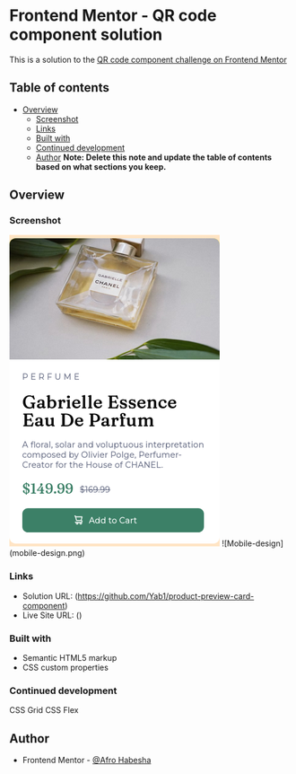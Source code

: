 # Frontend Mentor - QR code component solution

This is a solution to the [QR code component challenge on Frontend Mentor](https://www.frontendmentor.io/challenges/qr-code-component-iux_sIO_H)

## Table of contents

- [Overview](#overview)
  - [Screenshot](#screenshot)
  - [Links](#links)
  - [Built with](#built-with)
  - [Continued development](#continued-development)
  - [Author](#author)
    **Note: Delete this note and update the table of contents based on what sections you keep.**

## Overview

### Screenshot

![Desktop-design](desktop-design.png)
![Mobile-design] (mobile-design.png)

### Links

- Solution URL: (https://github.com/Yab1/product-preview-card-component)
- Live Site URL: ()

### Built with

- Semantic HTML5 markup
- CSS custom properties

### Continued development

CSS Grid
CSS Flex

## Author

- Frontend Mentor - [@Afro Habesha](https://www.frontendmentor.io/profile/AfroHabesha)
